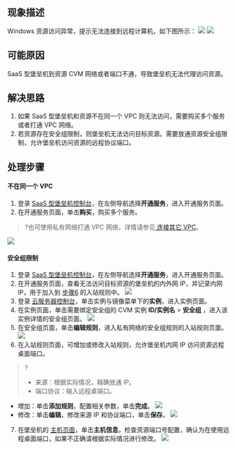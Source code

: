 ## 现象描述
Windows 资源访问异常，提示无法连接到远程计算机，如下图所示：
![](https://main.qcloudimg.com/raw/614b95cb6726b22b6a1e8b89a575fe30.png)
![](https://qcloudimg.tencent-cloud.cn/raw/390d32a0deb9ec134519d6c349b9b483.png)

## 可能原因
SaaS 型堡垒机到资源 CVM 网络或者端口不通，导致堡垒机无法代理访问资源。

## 解决思路
1. 如果 SaaS 型堡垒机和资源不在同一个 VPC 则无法访问，需要购买多个服务或者打通 VPC 网络。
2. 若资源存在安全组限制，则堡垒机无法访问目标资源。需要放通资源安全组限制，允许堡垒机访问资源的远程协议端口。



## 处理步骤
#### 不在同一个 VPC 
1. 登录 [ SaaS 型堡垒机控制台](https://console.cloud.tencent.com/bh)，在左侧导航选择**开通服务**，进入开通服务页面。
2. 在开通服务页面，单击**购买**，购买多个服务。
>?也可使用私有网络打通 VPC 网络，详情请参见[ 连接其它 VPC](https://cloud.tencent.com/document/product/215/36698)。
>
![](https://main.qcloudimg.com/raw/69fcb15684fb73ddfa46c9e3aa5cbb62.png)

#### 安全组限制
1. 登录 [ SaaS 型堡垒机控制台](https://console.cloud.tencent.com/bh)，在左侧导航选择**开通服务**，进入开通服务页面。
2. 在开通服务页面，查看无法访问目标资源的堡垒机的内外网 IP，并记录内网 IP，用于加入到 [步骤6](#step6) 的入站规则中。
![](https://main.qcloudimg.com/raw/cb5b6e447b1c1c8f810f80d3ee97382f.png)
3. 登录 [云服务器控制台](https://console.cloud.tencent.com/cvm/instance/index?rid=1)，单击实例与镜像菜单下的**实例**，进入实例页面。
4. 在实例页面，单击需要绑定安全组的 CVM 实例 **ID/实例名** > **安全组** ，进入该实例详情的安全组页面。
![](https://main.qcloudimg.com/raw/df81eea452d7ebc60dfe82d1c4d91d2d.png)
5. 在安全组页面，单击**编辑规则**，进入私有网络的安全组规则的入站规则页面。
![](https://main.qcloudimg.com/raw/40254a33b9b9384566c93f229f8c4147.png)
6. 在入站规则页面，可增加或修改入站规则，允许堡垒机内网 IP 访问资源远程桌面端口。[](id:step6)
>?
>- 来源：根据实际情况，精确放通 IP。
>- 端口协议：输入远程桌端口。
> 
 - 增加：单击**添加规则**，配置相关参数，单击**完成**。
 ![](https://main.qcloudimg.com/raw/635c96a353d9b150250705474343a997.png)
 - 修改：单击**编辑**，修改来源 IP 和协议端口，单击**保存**。
 ![](https://main.qcloudimg.com/raw/a599198f286bea9c4243e8b6caee098a.png)
7. 在堡垒机的 [主机页面](https://console.cloud.tencent.com/bh/host)，单击**主机信息**，检查资源端口号配置，确认为在使用远程桌面端口，如果不正确请根据实际情况进行修改。
![](https://main.qcloudimg.com/raw/3ba9a08b77fc4378be3c414fbcd8c2cb.png)
